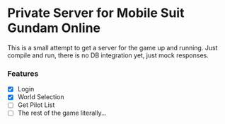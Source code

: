 # Private Server for Mobile Suit Gundam Online

This is a small attempt to get a server for the game up and running.
Just compile and run, there is no DB integration yet, just mock responses.

### Features
- [x] Login
- [x] World Selection
- [ ] Get Pilot List
- [ ] The rest of the game literally...

